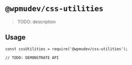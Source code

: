 # `@wpmudev/css-utilities`

> TODO: description

## Usage

```
const cssUtilities = require('@wpmudev/css-utilities');

// TODO: DEMONSTRATE API
```
